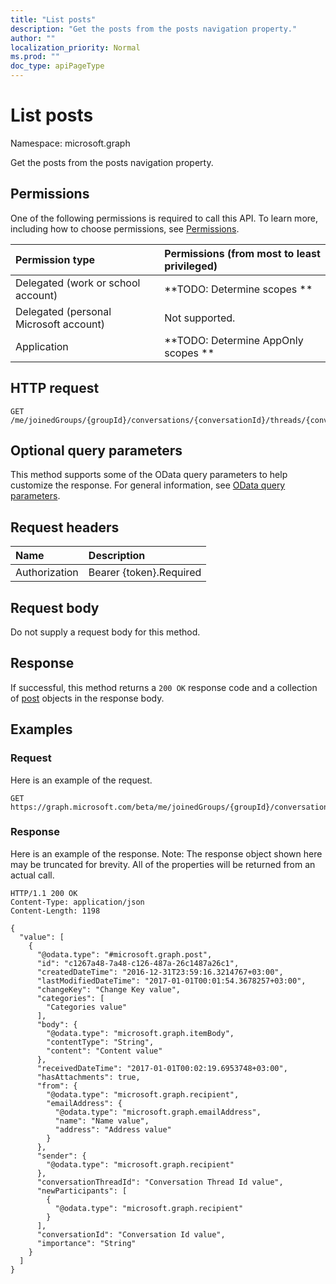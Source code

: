 ```yaml
---
title: "List posts"
description: "Get the posts from the posts navigation property."
author: ""
localization_priority: Normal
ms.prod: ""
doc_type: apiPageType
---
```


# List posts

Namespace: microsoft.graph

Get the posts from the posts navigation property.

## Permissions
One of the following permissions is required to call this API. To learn more, including how to choose permissions, see [Permissions](/concepts/permissions-reference.md).

|Permission type|Permissions (from most to least privileged)|
|:---|:---|
|Delegated (work or school account)|**TODO: Determine scopes **|
|Delegated (personal Microsoft account)|Not supported.|
|Application|**TODO: Determine AppOnly scopes **|

## HTTP request
<!-- {
  "blockType": "ignored"
}
-->
``` http
GET /me/joinedGroups/{groupId}/conversations/{conversationId}/threads/{conversationThreadId}/posts
```

## Optional query parameters
This method supports some of the OData query parameters to help customize the response. For general information, see [OData query parameters](/graph/query-parameters).

## Request headers
|Name|Description|
|:---|:---|
|Authorization|Bearer {token}.Required|

## Request body
Do not supply a request body for this method.

## Response
If successful, this method returns a `200 OK` response code and a collection of [post](../resources/post.md) objects in the response body.

## Examples

### Request
Here is an example of the request.
<!-- {
  "blockType": "request",
  "name": "get_post"
}
-->
``` http
GET https://graph.microsoft.com/beta/me/joinedGroups/{groupId}/conversations/{conversationId}/threads/{conversationThreadId}/posts
```

### Response
Here is an example of the response. Note: The response object shown here may be truncated for brevity. All of the properties will be returned from an actual call.
<!-- {
  "blockType": "response",
  "truncated": true,
  "@odata.type": "collection(microsoft.graph.post)"
}
-->
``` http
HTTP/1.1 200 OK
Content-Type: application/json
Content-Length: 1198

{
  "value": [
    {
      "@odata.type": "#microsoft.graph.post",
      "id": "c1267a48-7a48-c126-487a-26c1487a26c1",
      "createdDateTime": "2016-12-31T23:59:16.3214767+03:00",
      "lastModifiedDateTime": "2017-01-01T00:01:54.3678257+03:00",
      "changeKey": "Change Key value",
      "categories": [
        "Categories value"
      ],
      "body": {
        "@odata.type": "microsoft.graph.itemBody",
        "contentType": "String",
        "content": "Content value"
      },
      "receivedDateTime": "2017-01-01T00:02:19.6953748+03:00",
      "hasAttachments": true,
      "from": {
        "@odata.type": "microsoft.graph.recipient",
        "emailAddress": {
          "@odata.type": "microsoft.graph.emailAddress",
          "name": "Name value",
          "address": "Address value"
        }
      },
      "sender": {
        "@odata.type": "microsoft.graph.recipient"
      },
      "conversationThreadId": "Conversation Thread Id value",
      "newParticipants": [
        {
          "@odata.type": "microsoft.graph.recipient"
        }
      ],
      "conversationId": "Conversation Id value",
      "importance": "String"
    }
  ]
}
```


